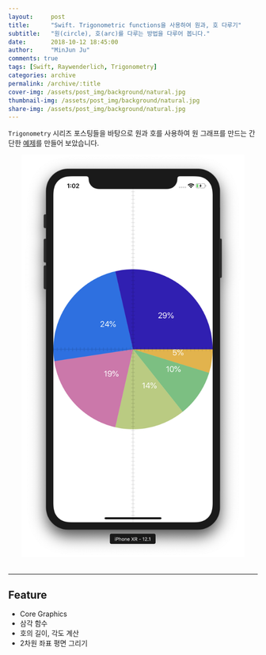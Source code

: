 ```yaml
---
layout:     post
title:      "Swift. Trigonometric functions을 사용하여 원과, 호 다루기"
subtitle:   "원(circle), 호(arc)를 다루는 방법을 다루어 봅니다."
date:       2018-10-12 18:45:00
author:     "MinJun Ju"
comments: true 
tags: [Swift, Raywenderlich, Trigonometry]
categories: archive
permalink: /archive/:title
cover-img: /assets/post_img/background/natural.jpg
thumbnail-img: /assets/post_img/background/natural.jpg
share-img: /assets/post_img/background/natural.jpg
---
```


`Trigonometry` 시리즈 포스팅들을 바탕으로 원과 호를 사용하여 원 그래프를 만드는 간단한 [예제](https://github.com/devmjun/RingChartView)를 만들어 보았습니다. 

<center><img src="/assets/post_img/posts/ringChart.png" width="450"></center> <br> 

---

## Feature 

- Core Graphics 
- 삼각 함수 
- 호의 길이, 각도 계산 
- 2차원 좌표 평면 그리기 
